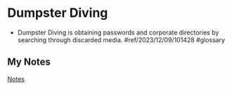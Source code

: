# Dumpster Diving
- Dumpster Diving is obtaining passwords and corporate directories by searching through discarded media. #ref/2023/12/09/101428 #glossary 
## My Notes
[Notes](mynotes/dumpster-diving-notes.md)

